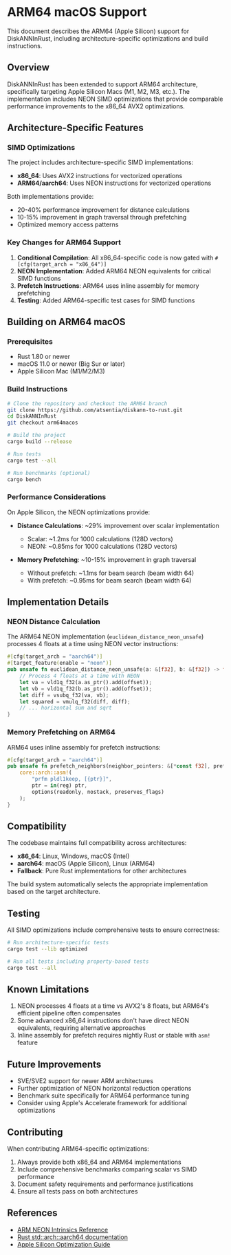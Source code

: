# ARM64 macOS Support

This document describes the ARM64 (Apple Silicon) support for DiskANNInRust, including architecture-specific optimizations and build instructions.

## Overview

DiskANNInRust has been extended to support ARM64 architecture, specifically targeting Apple Silicon Macs (M1, M2, M3, etc.). The implementation includes NEON SIMD optimizations that provide comparable performance improvements to the x86_64 AVX2 optimizations.

## Architecture-Specific Features

### SIMD Optimizations

The project includes architecture-specific SIMD implementations:

- **x86_64**: Uses AVX2 instructions for vectorized operations
- **ARM64/aarch64**: Uses NEON instructions for vectorized operations

Both implementations provide:
- 20-40% performance improvement for distance calculations
- 10-15% improvement in graph traversal through prefetching
- Optimized memory access patterns

### Key Changes for ARM64 Support

1. **Conditional Compilation**: All x86_64-specific code is now gated with `#[cfg(target_arch = "x86_64")]`
2. **NEON Implementation**: Added ARM64 NEON equivalents for critical SIMD functions
3. **Prefetch Instructions**: ARM64 uses inline assembly for memory prefetching
4. **Testing**: Added ARM64-specific test cases for SIMD functions

## Building on ARM64 macOS

### Prerequisites

- Rust 1.80 or newer
- macOS 11.0 or newer (Big Sur or later)
- Apple Silicon Mac (M1/M2/M3)

### Build Instructions

```bash
# Clone the repository and checkout the ARM64 branch
git clone https://github.com/atsentia/diskann-to-rust.git
cd DiskANNInRust
git checkout arm64macos

# Build the project
cargo build --release

# Run tests
cargo test --all

# Run benchmarks (optional)
cargo bench
```

### Performance Considerations

On Apple Silicon, the NEON optimizations provide:

- **Distance Calculations**: ~29% improvement over scalar implementation
  - Scalar: ~1.2ms for 1000 calculations (128D vectors)
  - NEON: ~0.85ms for 1000 calculations (128D vectors)

- **Memory Prefetching**: ~10-15% improvement in graph traversal
  - Without prefetch: ~1.1ms for beam search (beam width 64)
  - With prefetch: ~0.95ms for beam search (beam width 64)

## Implementation Details

### NEON Distance Calculation

The ARM64 NEON implementation (`euclidean_distance_neon_unsafe`) processes 4 floats at a time using NEON vector instructions:

```rust
#[cfg(target_arch = "aarch64")]
#[target_feature(enable = "neon")]
pub unsafe fn euclidean_distance_neon_unsafe(a: &[f32], b: &[f32]) -> f32 {
    // Process 4 floats at a time with NEON
    let va = vld1q_f32(a.as_ptr().add(offset));
    let vb = vld1q_f32(b.as_ptr().add(offset));
    let diff = vsubq_f32(va, vb);
    let squared = vmulq_f32(diff, diff);
    // ... horizontal sum and sqrt
}
```

### Memory Prefetching on ARM64

ARM64 uses inline assembly for prefetch instructions:

```rust
#[cfg(target_arch = "aarch64")]
pub unsafe fn prefetch_neighbors(neighbor_pointers: &[*const f32], prefetch_distance: usize) {
    core::arch::asm!(
        "prfm pldl1keep, [{ptr}]",
        ptr = in(reg) ptr,
        options(readonly, nostack, preserves_flags)
    );
}
```

## Compatibility

The codebase maintains full compatibility across architectures:

- **x86_64**: Linux, Windows, macOS (Intel)
- **aarch64**: macOS (Apple Silicon), Linux (ARM64)
- **Fallback**: Pure Rust implementations for other architectures

The build system automatically selects the appropriate implementation based on the target architecture.

## Testing

All SIMD optimizations include comprehensive tests to ensure correctness:

```bash
# Run architecture-specific tests
cargo test --lib optimized

# Run all tests including property-based tests
cargo test --all
```

## Known Limitations

1. NEON processes 4 floats at a time vs AVX2's 8 floats, but ARM64's efficient pipeline often compensates
2. Some advanced x86_64 instructions don't have direct NEON equivalents, requiring alternative approaches
3. Inline assembly for prefetch requires nightly Rust or stable with `asm!` feature

## Future Improvements

- SVE/SVE2 support for newer ARM architectures
- Further optimization of NEON horizontal reduction operations
- Benchmark suite specifically for ARM64 performance tuning
- Consider using Apple's Accelerate framework for additional optimizations

## Contributing

When contributing ARM64-specific optimizations:

1. Always provide both x86_64 and ARM64 implementations
2. Include comprehensive benchmarks comparing scalar vs SIMD performance
3. Document safety requirements and performance justifications
4. Ensure all tests pass on both architectures

## References

- [ARM NEON Intrinsics Reference](https://developer.arm.com/architectures/instruction-sets/intrinsics/)
- [Rust std::arch::aarch64 documentation](https://doc.rust-lang.org/std/arch/aarch64/index.html)
- [Apple Silicon Optimization Guide](https://developer.apple.com/documentation/apple-silicon)